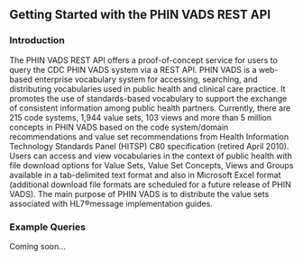 ## Getting Started with the PHIN VADS REST API

### Introduction
The PHIN VADS REST API offers a proof-of-concept service for users to query the CDC PHIN VADS system via a REST API. PHIN VADS is a web-based enterprise vocabulary system for accessing, searching, and distributing vocabularies used in public health and clinical care practice. It promotes the use of standards-based vocabulary to support the exchange of consistent information among public health partners. Currently, there are 215 code systems, 1,944 value sets, 103 views and more than 5 million concepts in PHIN VADS based on the code system/domain recommendations and value set recommendations from Health Information Technology Standards Panel (HITSP) C80 specification (retired April 2010). Users can access and view vocabularies in the context of public health with file download options for Value Sets, Value Set Concepts, Views and Groups available in a tab-delimited text format and also in Microsoft Excel format (additional download file formats are scheduled for a future release of PHIN VADS). The main purpose of PHIN VADS is to distribute the value sets associated with HL7®message implementation guides.

### Example Queries
Coming soon...

